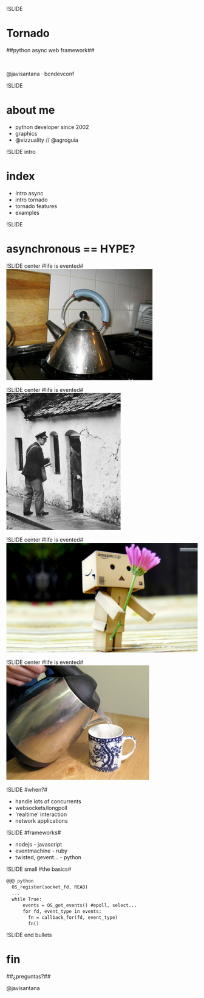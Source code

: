 !SLIDE 
# Tornado #

##python async web framework##

 &nbsp;

 @javisantana · bcndevconf 



!SLIDE 
# about me #
* python developer since 2002
* graphics
* @vizzuality // @agroguia

!SLIDE intro 
# index #
* Intro async
* intro tornado
* tornado features
* examples

!SLIDE
# asynchronous == HYPE? #

!SLIDE center
#life is evented#
![aldea](async_1.png)

!SLIDE center
#life is evented#
![aldea](async_2.png)

!SLIDE center
#life is evented#
![aldea](async_3.png)

!SLIDE center
#life is evented#
![aldea](async_4.png)

!SLIDE 
#when?#
* handle lots of concurrents 
* websockets/longpoll 
* 'realtime' interaction 
* network applications

!SLIDE
#frameworks#
* nodejs - javascript
* eventmachine - ruby
* twisted, gevent... - python

!SLIDE small
#the basics#

    @@@ python
      OS_register(socket_fd, READ)
      ...
      while True:
          events = OS_get_events() #epoll, select...
          for fd, event_type in events:
            fn = callback_for(fd, event_type)
            fn()




!SLIDE end bullets
# fin

##¿preguntas?##

@javisantana
    





